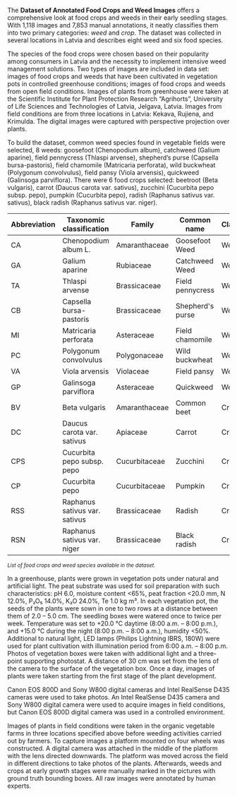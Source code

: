 The **Dataset of Annotated Food Crops and Weed Images** offers a comprehensive look at food crops and weeds in their early seedling stages. With 1,118 images and 7,853 manual annotations, it neatly classifies them into two primary categories: *weed* and *crop*. The dataset was collected in several locations in Latvia and describes eight weed and six food species.

The species of the food crops were chosen based on their popularity among consumers in Latvia and the necessity to implement intensive weed management solutions. Two types of images are included in data set: images of food crops and weeds that have been cultivated in vegetation pots in controlled greenhouse conditions; images of food crops and weeds from open field conditions. Images of plants from greenhouse were taken at the Scientific Institute for Plant Protection Research “Agrihorts”, University of Life Sciences and Technologies of Latvia, Jelgava, Latvia. Images from field conditions are from three locations in Latvia: Kekava, Rujiena, and Krimulda. The digital images were captured with perspective projection over plants.

To build the dataset, common weed species found in vegetable fields were selected, 8 weeds: goosefoot (Chenopodium album), catchweed (Galium aparine), field pennycress (Thlaspi arvense), shepherd’s purse (Capsella bursa-pastoris), field chamomile (Matricaria perforata), wild buckwheat (Polygonum convolvulus), field pansy (Viola arvensis), quickweed (Galinsoga parviflora). There were 6 food crops selected: beetroot (Beta vulgaris), carrot (Daucus carota var. sativus), zucchini (Cucurbita pepo subsp. pepo), pumpkin (Cucurbita pepo), radish (Raphanus sativus var. sativus), black radish (Raphanus sativus var. niger). 

| Abbreviation | Taxonomic classification | Family       | Common name        | Class |
|--------------|-------------------------|--------------|--------------------|-------|
| CA           | Chenopodium album L.   | Amaranthaceae | Goosefoot Weed     | Weed  |
| GA           | Galium aparine          | Rubiaceae     | Catchweed Weed     | Weed  |
| TA           | Thlaspi arvense         | Brassicaceae  | Field pennycress    | Weed  |
| CB           | Capsella bursa-pastoris | Brassicaceae  | Shepherd's purse    | Weed  |
| MI           | Matricaria perforata    | Asteraceae   | Field chamomile     | Weed  |
| PC           | Polygonum convolvulus   | Polygonaceae  | Wild buckwheat     | Weed  |
| VA           | Viola arvensis          | Violaceae    | Field pansy        | Weed  |
| GP           | Galinsoga parviflora    | Asteraceae   | Quickweed          | Weed  |
| BV           | Beta vulgaris           | Amaranthaceae | Common beet        | Crop  |
| DC           | Daucus carota var. sativus | Apiaceae  | Carrot              | Crop  |
| CPS          | Cucurbita pepo subsp. pepo | Cucurbitaceae | Zucchini          | Crop  |
| CP           | Cucurbita pepo          | Cucurbitaceae | Pumpkin            | Crop  |
| RSS          | Raphanus sativus var. sativus | Brassicaceae | Radish         | Crop  |
| RSN          | Raphanus sativus var. niger | Brassicaceae | Black radish   | Crop  |

<span style="font-size: smaller; font-style: italic;">List of food crops and weed species available in the dataset.</span>

In a greenhouse, plants were grown in vegetation pots under natural and artificial light. The peat substrate was used for soil preparation with such characteristics: pH 6.0, moisture content <65%, peat fraction <20.0 mm, N 12.0%, P₂O₅ 14.0%, K₂O 24.0%, Te 1.0 kg m³. In each vegetation pot, the seeds of the plants were sown in one to two rows at a distance between them of 2.0 – 5.0 cm. The seedling boxes were watered once to twice per week. Temperature was set to +20.0 °C daytime (8:00 a.m. – 8:00 p.m.), and +15.0 °C during the night (8:00 p.m. – 8:00 a.m.), humidity <50%. Additional to natural light, LED lamps (Philips Lightning IBRS, 180W) were used for plant cultivation with illumination period from 6:00 a.m. – 8:00 p.m. Photos of vegetation boxes were taken with additional light and a three-point supporting photostat. A distance of 30 cm was set from the lens of the camera to the surface of the vegetation box. Once a day, images of plants were taken starting from the first stage of the plant development.

Canon EOS 800D and Sony W800 digital cameras and Intel RealSense D435 cameras were used to take photos. An Intel RealSense D435 camera and Sony W800 digital camera were used to acquire images in field conditions, but Canon EOS 800D digital camera was used in a controlled environment.

Images of plants in field conditions were taken in the organic vegetable farms in three locations specified above before weeding activities carried out by farmers. To capture images a platform mounted on four wheels was constructed. A digital camera was attached in the middle of the platform with the lens directed downwards. The platform was moved across the field in different directions to take photos of the plants. Afterwards, weeds and crops at early growth stages were manually marked in the pictures with ground truth bounding boxes. All raw images were annotated by human experts.
